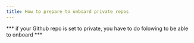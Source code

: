 ```yaml
---
title: How to prepare to onboard private repos
---
```


*** if your Github repo is set to private, you have to do folowing to be able to onboard ***

